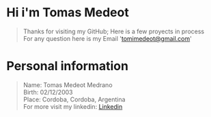 # Hi i'm Tomas Medeot

>Thanks for visiting my GitHub; Here is a few proyects in process  
>For any question here is my Email 'tomimedeot@gmail.com'

# Personal information
>Name: Tomas Medeot Medrano  
>Birth: 02/12/2003  
>Place: Cordoba, Cordoba, Argentina  
>For more visit my linkedin: [Linkedin]('https://www.linkedin.com/in/tomas-medeot-medrano-a457b4185/')  

